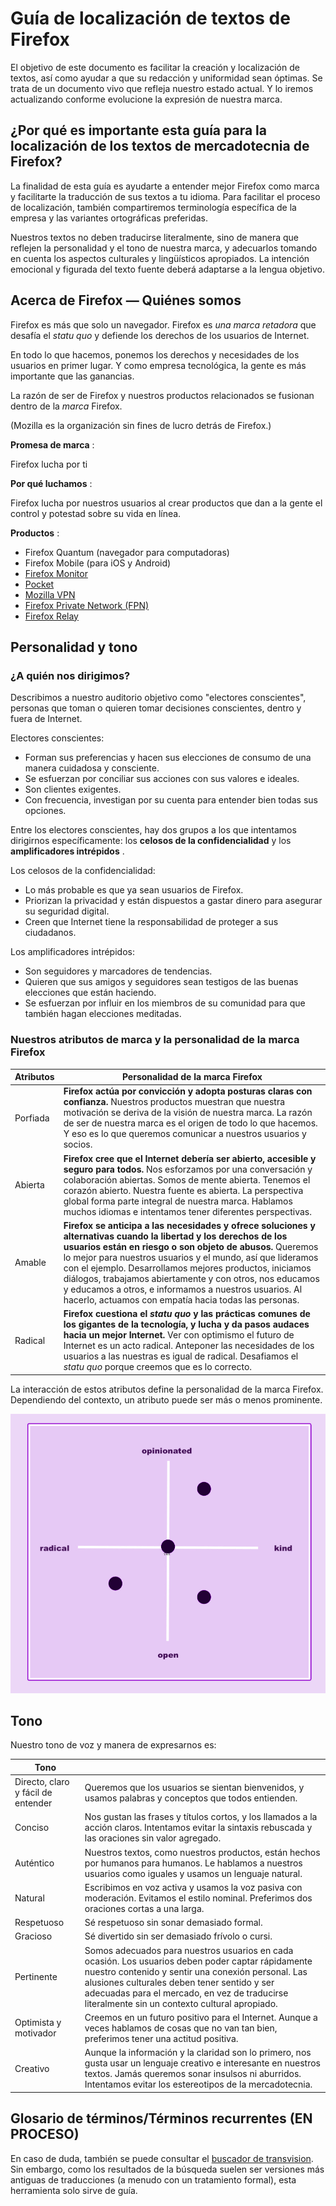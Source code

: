 Guía de localización de textos de Firefox
=========================================

El objetivo de este documento es facilitar la creación y localización de textos, así como ayudar a que su redacción y uniformidad sean óptimas. Se trata de un documento vivo que refleja nuestro estado actual. Y lo iremos actualizando conforme evolucione la expresión de nuestra marca.

¿Por qué es importante esta guía para la localización de los textos de mercadotecnia de Firefox?
------------------------------------------------------------------------------------------------

La finalidad de esta guía es ayudarte a entender mejor Firefox como marca y facilitarte la traducción de sus textos a tu idioma. Para facilitar el proceso de localización, también compartiremos terminología específica de la empresa y las variantes ortográficas preferidas. 

Nuestros textos no deben traducirse literalmente, sino de manera que reflejen la personalidad y el tono de nuestra marca, y adecuarlos tomando en cuenta los aspectos culturales y lingüísticos apropiados. La intención emocional y figurada del texto fuente deberá adaptarse a la lengua objetivo.

Acerca de Firefox — Quiénes somos
---------------------------------

Firefox es más que solo un navegador. Firefox es *una marca retadora* que desafía el *statu quo* y defiende los derechos de los usuarios de Internet.

En todo lo que hacemos, ponemos los derechos y necesidades de los usuarios en primer lugar. Y como empresa tecnológica, la gente es más importante que las ganancias.

La razón de ser de Firefox y nuestros productos relacionados se fusionan dentro de la *marca* Firefox.

\(Mozilla es la organización sin fines de lucro detrás de Firefox.\)

**Promesa de marca** :

Firefox lucha por ti

**Por qué luchamos** :

Firefox lucha por nuestros usuarios al crear productos que dan a la gente el control y potestad sobre su vida en línea.

**Productos** :

* Firefox Quantum \(navegador para computadoras\)
* Firefox Mobile \(para iOS y Android\)
* [Firefox Monitor](https://monitor.firefox.com/)
* [Pocket](https://play.google.com/store/apps/)
* [Mozilla VPN](https://vpn.mozilla.org/)
* [Firefox Private Network \(FPN\)](https://fpn.firefox.com/)
* [Firefox Relay](https://relay.firefox.com/)

Personalidad y tono
-------------------

### ¿A quién nos dirigimos?

Describimos a nuestro auditorio objetivo como "electores conscientes", personas que toman o quieren tomar decisiones conscientes, dentro y fuera de Internet.

Electores conscientes:

* Forman sus preferencias y hacen sus elecciones de consumo de una manera cuidadosa y consciente.
* Se esfuerzan por conciliar sus acciones con sus valores e ideales.
* Son clientes exigentes.
* Con frecuencia, investigan por su cuenta para entender bien todas sus opciones.

Entre los electores conscientes, hay dos grupos a los que intentamos dirigirnos específicamente: los **celosos de la confidencialidad** y los **amplificadores intrépidos** .

Los celosos de la confidencialidad:

* Lo más probable es que ya sean usuarios de Firefox.
* Priorizan la privacidad y están dispuestos a gastar dinero para asegurar su seguridad digital.
* Creen que Internet tiene la responsabilidad de proteger a sus ciudadanos.

Los amplificadores intrépidos:

* Son seguidores y marcadores de tendencias.
* Quieren que sus amigos y seguidores sean testigos de las buenas elecciones que están haciendo.
* Se esfuerzan por influir en los miembros de su comunidad para que también hagan elecciones meditadas.

### Nuestros atributos de marca y la personalidad de la marca Firefox

| **Atributos** |                                                                                                                                                                                                                         **Personalidad de la marca Firefox**                                                                                                                                                                                                                          |
|---------------|---------------------------------------------------------------------------------------------------------------------------------------------------------------------------------------------------------------------------------------------------------------------------------------------------------------------------------------------------------------------------------------------------------------------------------------------------------------------------------------|
| Porfiada      | **Firefox actúa por convicción y adopta posturas claras con confianza.** Nuestros productos muestran que nuestra motivación se deriva de la visión de nuestra marca. La razón de ser de nuestra marca es el origen de todo lo que hacemos. Y eso es lo que queremos comunicar a nuestros usuarios y socios.                                                                                                                                                                           |
| Abierta       | **Firefox cree que el Internet debería ser abierto, accesible y seguro para todos.** Nos esforzamos por una conversación y colaboración abiertas. Somos de mente abierta. Tenemos el corazón abierto. Nuestra fuente es abierta. La perspectiva global forma parte integral de nuestra marca. Hablamos muchos idiomas e intentamos tener diferentes perspectivas.                                                                                                                     |
| Amable        | **Firefox se anticipa a las necesidades y ofrece soluciones y alternativas cuando la libertad y los derechos de los usuarios están en riesgo o son objeto de abusos.** Queremos lo mejor para nuestros usuarios y el mundo, así que lideramos con el ejemplo. Desarrollamos mejores productos, iniciamos diálogos, trabajamos abiertamente y con otros, nos educamos y educamos a otros, e informamos a nuestros usuarios. Al hacerlo, actuamos con empatía hacia todas las personas. |
| Radical       | **Firefox cuestiona el *statu quo* y las prácticas comunes de los gigantes de la tecnología, y lucha y da pasos audaces hacia un mejor Internet.** Ver con optimismo el futuro de Internet es un acto radical. Anteponer las necesidades de los usuarios a las nuestras es igual de radical. Desafiamos el *statu quo* porque creemos que es lo correcto.                                                                                                                             |

La interacción de estos atributos define la personalidad de la marca Firefox. Dependiendo del contexto, un atributo puede ser más o menos prominente.

![Matriz de personalidad de Firefox](../images/firefox_marketing/firefox_personality_en.png)

Tono
----

Nuestro tono de voz y manera de expresarnos es:

|                Tono                |                                                                                                                                                                                                                                                                                                           |
|------------------------------------|-----------------------------------------------------------------------------------------------------------------------------------------------------------------------------------------------------------------------------------------------------------------------------------------------------------|
| Directo, claro y fácil de entender | Queremos que los usuarios se sientan bienvenidos, y usamos palabras y conceptos que todos entienden.                                                                                                                                                                                                      |
| Conciso                            | Nos gustan las frases y títulos cortos, y los llamados a la acción claros.  Intentamos evitar la sintaxis rebuscada y las oraciones sin valor agregado.                                                                                                                                                   |
| Auténtico                          | Nuestros textos, como nuestros productos, están hechos por humanos para humanos. Le hablamos a nuestros usuarios como iguales y usamos un lenguaje natural.                                                                                                                                               |
| Natural                            | Escribimos en voz activa y usamos la voz pasiva con moderación. Evitamos el estilo nominal. Preferimos dos oraciones cortas a una larga.                                                                                                                                                                  |
| Respetuoso                         | Sé respetuoso sin sonar demasiado formal.                                                                                                                                                                                                                                                                 |
| Gracioso                           | Sé divertido sin ser demasiado frívolo o cursi.                                                                                                                                                                                                                                                           |
| Pertinente                         | Somos adecuados para nuestros usuarios en cada ocasión. Los usuarios deben poder captar rápidamente nuestro contenido y sentir una conexión personal. Las alusiones culturales deben tener sentido y ser adecuadas para el mercado, en vez de traducirse literalmente sin un contexto cultural apropiado. |
| Optimista y motivador              | Creemos en un futuro positivo para el Internet. Aunque a veces hablamos de cosas que no van tan bien, preferimos tener una actitud positiva.                                                                                                                                                              |
| Creativo                           | Aunque la información y la claridad son lo primero, nos gusta usar un lenguaje creativo e interesante en nuestros textos. Jamás queremos sonar insulsos ni aburridos. Intentamos evitar los estereotipos de la mercadotecnia.                                                                             |

Glosario de términos/Términos recurrentes \(EN PROCESO\)
----------------------------------------------------------

En caso de duda, también se puede consultar el [buscador de transvision](https://transvision.mozfr.org/). Sin embargo, como los resultados de la búsqueda suelen ser versiones más antiguas de traducciones \(a menudo con un tratamiento formal\), esta herramienta solo sirve de guía.

